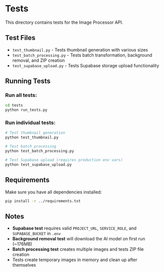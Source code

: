 # Tests

This directory contains tests for the Image Processor API.

## Test Files

- `test_thumbnail.py` - Tests thumbnail generation with various sizes
- `test_batch_processing.py` - Tests batch transformation, background removal, and ZIP creation
- `test_supabase_upload.py` - Tests Supabase storage upload functionality

## Running Tests

### Run all tests:
```bash
cd tests
python run_tests.py
```

### Run individual tests:
```bash
# Test thumbnail generation
python test_thumbnail.py

# Test batch processing
python test_batch_processing.py

# Test Supabase upload (requires production env vars)
python test_supabase_upload.py
```

## Requirements

Make sure you have all dependencies installed:
```bash
pip install -r ../requirements.txt
```

## Notes

- **Supabase test** requires valid `PROJECT_URL`, `SERVICE_ROLE`, and `SUPABASE_BUCKET` in `.env`
- **Background removal test** will download the AI model on first run (~176MB)
- **Batch processing test** creates multiple images and tests ZIP file creation
- Tests create temporary images in memory and clean up after themselves

